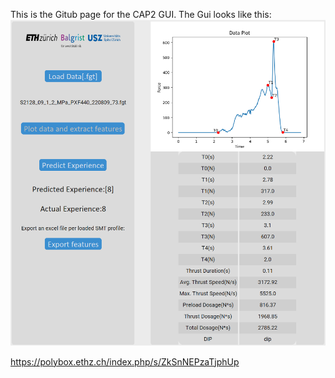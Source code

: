 This is the Gitub page for the CAP2 GUI.
The Gui looks like this:
![CAP2](CAP2_final.png)

https://polybox.ethz.ch/index.php/s/ZkSnNEPzaTjphUp

